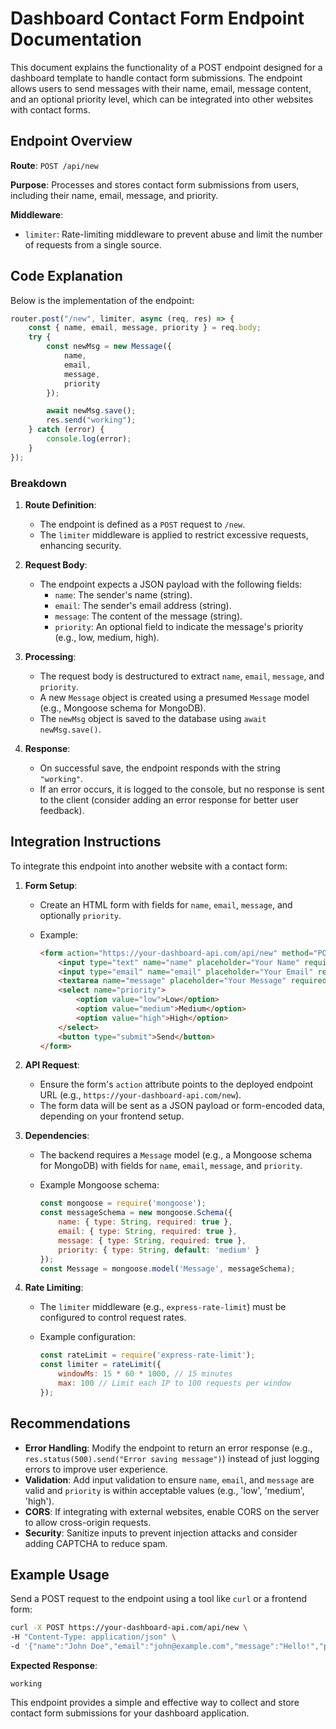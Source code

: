 # Dashboard Contact Form Endpoint Documentation

This document explains the functionality of a POST endpoint designed for a dashboard template to handle contact form submissions. The endpoint allows users to send messages with their name, email, message content, and an optional priority level, which can be integrated into other websites with contact forms.

## Endpoint Overview

**Route**: `POST /api/new`

**Purpose**: Processes and stores contact form submissions from users, including their name, email, message, and priority.

**Middleware**:

- `limiter`: Rate-limiting middleware to prevent abuse and limit the number of requests from a single source.

## Code Explanation

Below is the implementation of the endpoint:

```javascript
router.post("/new", limiter, async (req, res) => {
    const { name, email, message, priority } = req.body;
    try {
        const newMsg = new Message({
            name,
            email,
            message,
            priority
        });

        await newMsg.save();
        res.send("working");
    } catch (error) {
        console.log(error);
    }
});
```

### Breakdown

1. **Route Definition**:

   - The endpoint is defined as a `POST` request to `/new`.
   - The `limiter` middleware is applied to restrict excessive requests, enhancing security.

2. **Request Body**:

   - The endpoint expects a JSON payload with the following fields:
     - `name`: The sender's name (string).
     - `email`: The sender's email address (string).
     - `message`: The content of the message (string).
     - `priority`: An optional field to indicate the message's priority (e.g., low, medium, high).

3. **Processing**:

   - The request body is destructured to extract `name`, `email`, `message`, and `priority`.
   - A new `Message` object is created using a presumed `Message` model (e.g., Mongoose schema for MongoDB).
   - The `newMsg` object is saved to the database using `await newMsg.save()`.

4. **Response**:

   - On successful save, the endpoint responds with the string `"working"`.
   - If an error occurs, it is logged to the console, but no response is sent to the client (consider adding an error response for better user feedback).

## Integration Instructions

To integrate this endpoint into another website with a contact form:

1. **Form Setup**:

   - Create an HTML form with fields for `name`, `email`, `message`, and optionally `priority`.

   - Example:

     ```html
     <form action="https://your-dashboard-api.com/api/new" method="POST">
         <input type="text" name="name" placeholder="Your Name" required>
         <input type="email" name="email" placeholder="Your Email" required>
         <textarea name="message" placeholder="Your Message" required></textarea>
         <select name="priority">
             <option value="low">Low</option>
             <option value="medium">Medium</option>
             <option value="high">High</option>
         </select>
         <button type="submit">Send</button>
     </form>
     ```

2. **API Request**:

   - Ensure the form's `action` attribute points to the deployed endpoint URL (e.g., `https://your-dashboard-api.com/new`).
   - The form data will be sent as a JSON payload or form-encoded data, depending on your frontend setup.

3. **Dependencies**:

   - The backend requires a `Message` model (e.g., a Mongoose schema for MongoDB) with fields for `name`, `email`, `message`, and `priority`.

   - Example Mongoose schema:

     ```javascript
     const mongoose = require('mongoose');
     const messageSchema = new mongoose.Schema({
         name: { type: String, required: true },
         email: { type: String, required: true },
         message: { type: String, required: true },
         priority: { type: String, default: 'medium' }
     });
     const Message = mongoose.model('Message', messageSchema);
     ```

4. **Rate Limiting**:

   - The `limiter` middleware (e.g., `express-rate-limit`) must be configured to control request rates.

   - Example configuration:

     ```javascript
     const rateLimit = require('express-rate-limit');
     const limiter = rateLimit({
         windowMs: 15 * 60 * 1000, // 15 minutes
         max: 100 // Limit each IP to 100 requests per window
     });
     ```

## Recommendations

- **Error Handling**: Modify the endpoint to return an error response (e.g., `res.status(500).send("Error saving message")`) instead of just logging errors to improve user experience.
- **Validation**: Add input validation to ensure `name`, `email`, and `message` are valid and `priority` is within acceptable values (e.g., 'low', 'medium', 'high').
- **CORS**: If integrating with external websites, enable CORS on the server to allow cross-origin requests.
- **Security**: Sanitize inputs to prevent injection attacks and consider adding CAPTCHA to reduce spam.

## Example Usage

Send a POST request to the endpoint using a tool like `curl` or a frontend form:

```bash
curl -X POST https://your-dashboard-api.com/api/new \
-H "Content-Type: application/json" \
-d '{"name":"John Doe","email":"john@example.com","message":"Hello!","priority":"high"}'
```

**Expected Response**:

```
working
```

This endpoint provides a simple and effective way to collect and store contact form submissions for your dashboard application.
